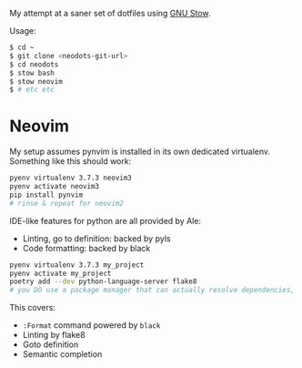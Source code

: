 My attempt at a saner set of dotfiles using [GNU Stow][1].

Usage:

```bash
$ cd ~
$ git clone <neodots-git-url>
$ cd neodots
$ stow bash
$ stow neovim
$ # etc etc
```

# Neovim

My setup assumes pynvim is installed in its own dedicated virtualenv.
Something like this should work:

```bash
pyenv virtualenv 3.7.3 neovim3
pyenv activate neovim3
pip install pynvim
# rinse & repeat for neovim2
```

IDE-like features for python are all provided by Ale:

- Linting, go to definition: backed by pyls
- Code formatting: backed by black

```bash
pyenv virtualenv 3.7.3 my_project
pyenv activate my_project
poetry add --dev python-language-server flake8
# you DO use a package manager that can actually resolve dependencies, right?
```

This covers:

- `:Format` command powered by `black`
- Linting by flake8
- Goto definition
- Semantic completion

[1]: https://www.gnu.org/software/stow/
